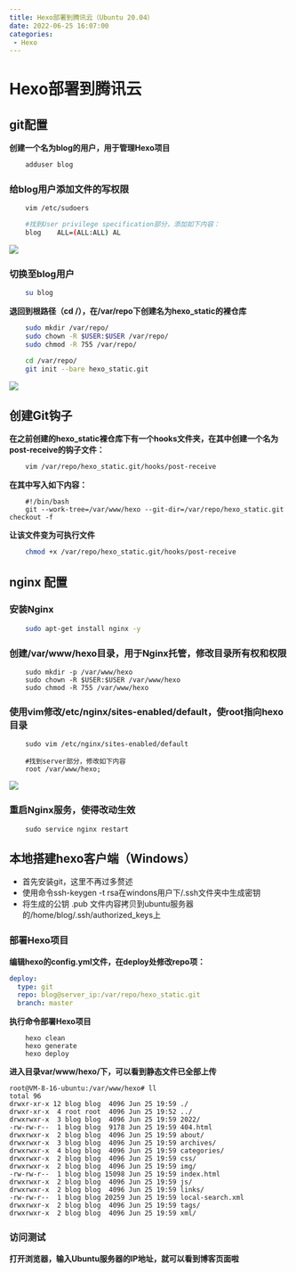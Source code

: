 ```yaml
---
title: Hexo部署到腾讯云（Ubuntu 20.04）
date: 2022-06-25 16:07:00
categories: 
 - Hexo
---
```

# Hexo部署到腾讯云

## git配置

**创建一个名为blog的用户，用于管理Hexo项目**
```bash
    adduser blog
```

### 给blog用户添加文件的写权限
```bash
    vim /etc/sudoers

    #找到User privilege specification部分，添加如下内容：
    blog    ALL=(ALL:ALL) AL
```
![](/img/hexo-bt-tcCloud/add-blog-su.png)

### 切换至blog用户
```bash
    su blog
```
**退回到根路径（cd /），在/var/repo下创建名为hexo_static的裸仓库**
```bash
    sudo mkdir /var/repo/
    sudo chown -R $USER:$USER /var/repo/
    sudo chmod -R 755 /var/repo/

    cd /var/repo/
    git init --bare hexo_static.git
```
![](/img/hexo-bt-tcCloud/init-hexo-git.png)

## 创建Git钩子

**在之前创建的hexo_static裸仓库下有一个hooks文件夹，在其中创建一个名为post-receive的钩子文件：**
```bash
    vim /var/repo/hexo_static.git/hooks/post-receive
```
**在其中写入如下内容：**
```shell
    #!/bin/bash
    git --work-tree=/var/www/hexo --git-dir=/var/repo/hexo_static.git checkout -f
```
**让该文件变为可执行文件**
```bash
    chmod +x /var/repo/hexo_static.git/hooks/post-receive
```

## nginx 配置

### 安装Nginx
```bash
    sudo apt-get install nginx -y
```

### 创建/var/www/hexo目录，用于Nginx托管，修改目录所有权和权限
```shell
    sudo mkdir -p /var/www/hexo
    sudo chown -R $USER:$USER /var/www/hexo
    sudo chmod -R 755 /var/www/hexo
```

### 使用vim修改/etc/nginx/sites-enabled/default，使root指向hexo目录

```shell
    sudo vim /etc/nginx/sites-enabled/default

    #找到server部分，修改如下内容
    root /var/www/hexo;
```
![](/img/hexo-bt-tcCloud/change-nginx-server.png)

### 重启Nginx服务，使得改动生效
```shell
    sudo service nginx restart
```

## 本地搭建hexo客户端（Windows）

- 首先安装git，这里不再过多赘述
- 使用命令ssh-keygen -t rsa在windons用户下/.ssh文件夹中生成密钥
- 将生成的公钥 .pub 文件内容拷贝到ubuntu服务器的/home/blog/.ssh/authorized_keys上

### 部署Hexo项目
**编辑hexo的config.yml文件，在deploy处修改repo项：**
```yaml
deploy:
  type: git
  repo: blog@server_ip:/var/repo/hexo_static.git
  branch: master
```
**执行命令部署Hexo项目**
```shell
    hexo clean
    hexo generate
    hexo deploy
```

**进入目录var/www/hexo/下，可以看到静态文件已全部上传**
```
root@VM-8-16-ubuntu:/var/www/hexo# ll
total 96
drwxr-xr-x 12 blog blog  4096 Jun 25 19:59 ./
drwxr-xr-x  4 root root  4096 Jun 25 19:52 ../
drwxrwxr-x  3 blog blog  4096 Jun 25 19:59 2022/
-rw-rw-r--  1 blog blog  9178 Jun 25 19:59 404.html
drwxrwxr-x  2 blog blog  4096 Jun 25 19:59 about/
drwxrwxr-x  3 blog blog  4096 Jun 25 19:59 archives/
drwxrwxr-x  4 blog blog  4096 Jun 25 19:59 categories/
drwxrwxr-x  2 blog blog  4096 Jun 25 19:59 css/
drwxrwxr-x  2 blog blog  4096 Jun 25 19:59 img/
-rw-rw-r--  1 blog blog 15098 Jun 25 19:59 index.html
drwxrwxr-x  2 blog blog  4096 Jun 25 19:59 js/
drwxrwxr-x  2 blog blog  4096 Jun 25 19:59 links/
-rw-rw-r--  1 blog blog 20259 Jun 25 19:59 local-search.xml
drwxrwxr-x  2 blog blog  4096 Jun 25 19:59 tags/
drwxrwxr-x  2 blog blog  4096 Jun 25 19:59 xml/

```
### 访问测试
**打开浏览器，输入Ubuntu服务器的IP地址，就可以看到博客页面啦**
